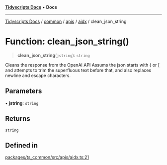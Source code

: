 [**Tidyscripts Docs**](../../../../../../../README.md) • **Docs**

***

[Tidyscripts Docs](../../../../../../../globals.md) / [common](../../../../../README.md) / [apis](../../../README.md) / [aidx](../README.md) / clean\_json\_string

# Function: clean\_json\_string()

> **clean\_json\_string**(`jstring`): `string`

Cleans the response from the OpenAI API 
Assums the json starts with { or [ and attempts to trim the superfluous text 
before that, and also replaces newline and escape characters.

## Parameters

• **jstring**: `string`

## Returns

`string`

## Defined in

[packages/ts\_common/src/apis/aidx.ts:21](https://github.com/sheunaluko/tidyscripts/blob/master/packages/ts_common/src/apis/aidx.ts#L21)

